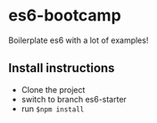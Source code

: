 # es6-bootcamp
Boilerplate es6 with a lot of examples!

## Install instructions
* Clone the project
* switch to branch es6-starter
* run `$npm install`
